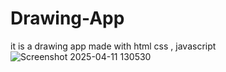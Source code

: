 # Drawing-App
it is a drawing app made with html css , javascript 
![Screenshot 2025-04-11 130530](https://github.com/user-attachments/assets/6acdc24c-9156-4553-944f-2f4a035a9ae6)
